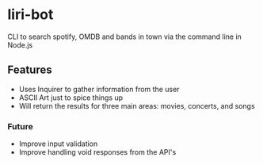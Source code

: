 # liri-bot
CLI to search spotify, OMDB and bands in town via the command line in Node.js
## Features
- Uses Inquirer to gather information from the user
- ASCII Art just to spice things up
- Will return the results for three main areas: movies, concerts, and songs

### Future
- Improve input validation
- Improve handling void responses from the API's